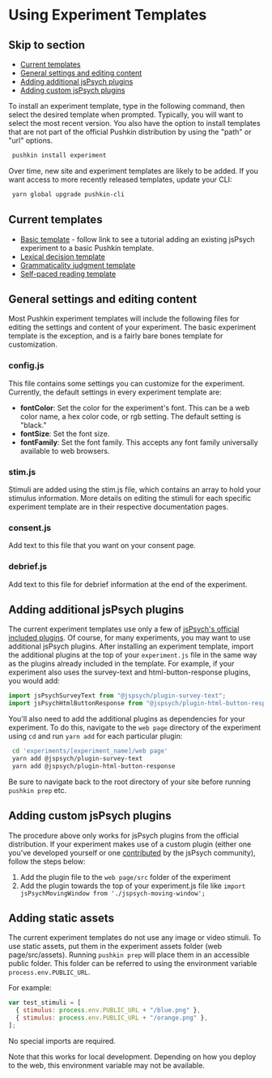 # Using Experiment Templates

## Skip to section

- [Current templates](#current-templates)
- [General settings and editing content](#general-settings-and-editing-content)
- [Adding additional jsPsych plugins](#adding-additional-jspsych-plugins)
- [Adding custom jsPsych plugins](#adding-custom-jspsych-plugins)

To install an experiment template, type in the following command, then select the desired template when prompted. Typically, you will want to select the most recent version. You also have the option to install templates that are not part of the official Pushkin distribution by using the "path" or "url" options.

```bash
 pushkin install experiment
```

Over time, new site and experiment templates are likely to be added. If you want access to more recently released templates, update your CLI:

```bash
 yarn global upgrade pushkin-cli
```

## Current templates

- [Basic template](../../getting-started/tutorial-simple-experiment.md) - follow link to see a tutorial adding an existing jsPsych experiment to a basic Pushkin template.
- [Lexical decision template](lexical-decision-template.md)
- [Grammaticality judgment template](grammaticality-judgment-template.md)
- [Self-paced reading template](self-paced-reading-template.md)

## General settings and editing content

Most Pushkin experiment templates will include the following files for editing the settings and content of your experiment. The basic experiment template is the exception, and is a fairly bare bones template for customization.

### config.js

This file contains some settings you can customize for the experiment. Currently, the default settings in every experiment template are:

- **fontColor**: Set the color for the experiment's font. This can be a web color name, a hex color code, or rgb setting. The default setting is "black."
- **fontSize**: Set the font size.
- **fontFamily**: Set the font family. This accepts any font family universally available to web browsers.

### stim.js

Stimuli are added using the stim.js file, which contains an array to hold your stimulus information. More details on editing the stimuli for each specific experiment template are in their respective documentation pages.

### consent.js

Add text to this file that you want on your consent page.

### debrief.js

Add text to this file for debrief information at the end of the experiment.

## Adding additional jsPsych plugins

The current experiment templates use only a few of [jsPsych's official included plugins](https://www.jspsych.org/7.3/plugins/list-of-plugins/). Of course, for many experiments, you may want to use additional jsPsych plugins. After installing an experiment template, import the additional plugins at the top of your `experiment.js` file in the same way as the plugins already included in the template. For example, if your experiment also uses the survey-text and html-button-response plugins, you would add:

```javascript
import jsPsychSurveyText from "@jspsych/plugin-survey-text";
import jsPsychHtmlButtonResponse from "@jspsych/plugin-html-button-response";
```

You'll also need to add the additional plugins as dependencies for your experiment. To do this, navigate to the `web page` directory of the experiment using `cd` and run `yarn add` for each particular plugin:

```bash
 cd 'experiments/[experiment_name]/web page'
 yarn add @jspsych/plugin-survey-text
 yarn add @jspsych/plugin-html-button-response
```

Be sure to navigate back to the root directory of your site before running `pushkin prep` etc.

## Adding custom jsPsych plugins

The procedure above only works for jsPsych plugins from the official distribution. If your experiment makes use of a custom plugin (either one you've developed yourself or one [contributed](https://github.com/jspsych/jspsych-contrib) by the jsPsych community), follow the steps below:

1. Add the plugin file to the `web page/src` folder of the experiment
2. Add the plugin towards the top of your experiment.js file like `import jsPsychMovingWindow from './jspsych-moving-window';`

## Adding static assets

The current experiment templates do not use any image or video stimuli. To use static assets, put them in the experiment assets folder (web page/src/assets). Running `pushkin prep` will place them in an accessible public folder. This folder can be referred to using the environment variable `process.env.PUBLIC_URL`.

For example:

```javascript
var test_stimuli = [
  { stimulus: process.env.PUBLIC_URL + "/blue.png" },
  { stimulus: process.env.PUBLIC_URL + "/orange.png" },
];
```

No special imports are required.

Note that this works for local development. Depending on how you deploy to the web, this environment variable may not be available.
